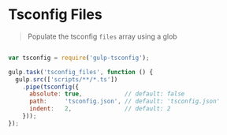 # Tsconfig Files

> Populate the tsconfig `files` array using a glob

``` js

var tsconfig = require('gulp-tsconfig');

gulp.task('tsconfig_files', function () {
  gulp.src(['scripts/**/*.ts'])
    .pipe(tsconfig({
      absolute: true,            // default: false
      path:     'tsconfig.json', // default: 'tsconfig.json'
      indent:   2,               // default: 2
    }));
});

```
